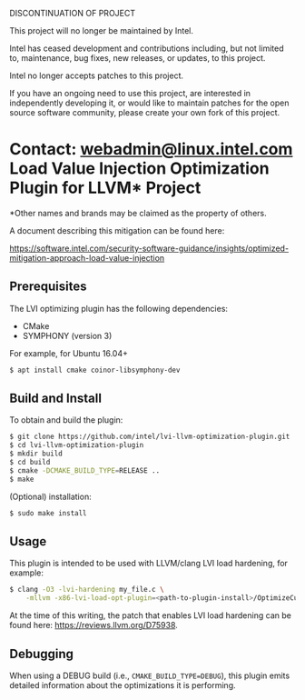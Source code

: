 DISCONTINUATION OF PROJECT

This project will no longer be maintained by Intel.

Intel has ceased development and contributions including, but not limited to, maintenance, bug fixes, new releases, or updates, to this project.  

Intel no longer accepts patches to this project.

If you have an ongoing need to use this project, are interested in independently developing it, or would like to maintain patches for the open source software community, please create your own fork of this project.  

Contact: webadmin@linux.intel.com
Load Value Injection Optimization Plugin for LLVM* Project
==========================================================

*Other names and brands may be claimed as the property of others.

A document describing this mitigation can be found here:

https://software.intel.com/security-software-guidance/insights/optimized-mitigation-approach-load-value-injection

Prerequisites
-------------
The LVI optimizing plugin has the following dependencies:
- CMake
- SYMPHONY (version 3)

For example, for Ubuntu 16.04+
```bash
$ apt install cmake coinor-libsymphony-dev
```

Build and Install
-----------------
To obtain and build the plugin:
```bash
$ git clone https://github.com/intel/lvi-llvm-optimization-plugin.git
$ cd lvi-llvm-optimization-plugin
$ mkdir build
$ cd build
$ cmake -DCMAKE_BUILD_TYPE=RELEASE ..
$ make
```
(Optional) installation:
```bash
$ sudo make install
```

Usage
---------
This plugin is intended to be used with LLVM/clang LVI load hardening, for
example:
```bash
$ clang -O3 -lvi-hardening my_file.c \
    -mllvm -x86-lvi-load-opt-plugin=<path-to-plugin-install>/OptimizeCut.so
```

At the time of this writing, the patch that enables LVI load hardening can be
found here: https://reviews.llvm.org/D75938.

Debugging
---------
When using a DEBUG build (i.e., `CMAKE_BUILD_TYPE=DEBUG`), this plugin emits
detailed information about the optimizations it is performing.
